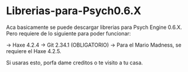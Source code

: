 # Librerias-para-Psych0.6.X
Aca basicamente se puede descargar librerias para Psych Engine 0.6.X.
Pero requiere de lo siguiente para poder funcionar:

-> Haxe 4.2.4
-> Git 2.34.1 (OBLIGATORIO)
-> Para el Mario Madness, se requiere el Haxe 4.2.5.

Si usaras esto, porfa dame creditos o te visito a tu casa.
